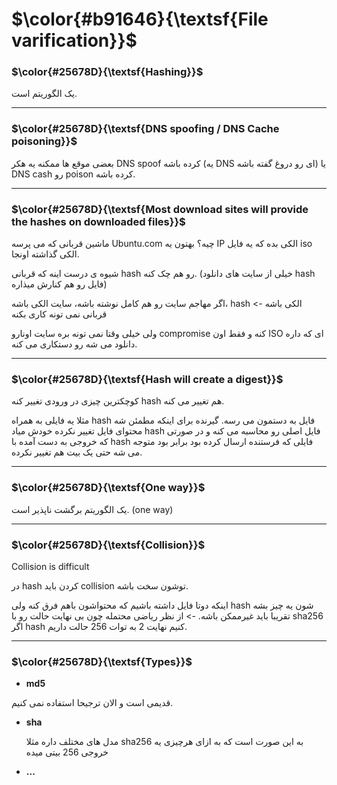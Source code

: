 $\color{#b91646}{\textsf{File varification}}$
=============================================

### $\color{#25678D}{\textsf{Hashing}}$

یک الگوریتم است.

______________________
### $\color{#25678D}{\textsf{DNS spoofing / DNS Cache poisoning}}$

بعضی موقع ها ممکنه یه هکر DNS spoof کرده باشه (یه DNS ای رو دروغ گفته باشه) یا DNS cash رو poison کرده باشه.

__________________________
### $\color{#25678D}{\textsf{Most download sites will provide the hashes on downloaded files}}$


ماشین قربانی که می پرسه Ubuntu.com چیه؟ بهتون یه IP الکی بده که یه فایل iso الکی گذاشته اونجا.

شیوه ی درست اینه که قربانی hash رو هم چک کنه. (خیلی از سایت های دانلود hash فایل رو هم کنارش میذاره)

اگر مهاجم سایت رو هم کامل نوشته باشه، سایت الکی باشه، hash الکی باشه -> قربانی نمی تونه کاری بکنه

ولی خیلی وقتا نمی تونه بره سایت اونارو compromise کنه و فقط اون ISO ای که داره دانلود می شه رو دستکاری می کنه.

__________________________
### $\color{#25678D}{\textsf{Hash will create a digest}}$

کوچکترین چیزی در ورودی تغییر کنه hash هم تغییر می کنه.

مثلا یه فایلی به همراه hash فایل به دستمون می رسه. گیرنده برای اینکه مطمئن شه محتوای فایل تغییر نکرده خودش میاد hash فایل اصلی رو محاسبه می کنه و در صورتی که خروجی به دست آمده با hash فایلی که فرستنده ارسال کرده بود برابر بود متوجه می شه حتی یک بیت هم تغییر نکرده.

____________________
### $\color{#25678D}{\textsf{One way}}$

یک الگوریتم برگشت ناپذیر است. (one way)

______________________
### $\color{#25678D}{\textsf{Collision}}$
Collision is difficult

در hash کردن باید collision توشون سخت باشه.

اینکه دوتا فایل داشته باشیم که محتواشون باهم فرق کنه ولی hash شون یه چیز بشه تقریبا باید غیرممکن باشه. -> از نظر ریاضی محتمله چون بی نهایت حالت رو با sha256 اگر hash کنیم نهایت 2 به توات 256 حالت داریم.
___________________________
### $\color{#25678D}{\textsf{Types}}$

- **md5**

قدیمی است و الان ترجیحا استفاده نمی کنیم.

- **sha**

  مدل های مختلف داره مثلا sha256 به این صورت است که به ازای هرچیزی یه خروجی 256 بیتی میده
  
- **...**

